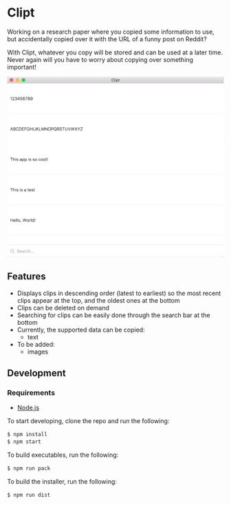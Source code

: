 # Clipt

Working on a research paper where you copied some information to use, but
accidentally copied over it with the URL of a funny post on Reddit?

With Clipt, whatever you copy will be stored and can be used at a later
time. Never again will you have to worry about copying over something
important!

![alt text](./public/imgs/search.png)

## Features
- Displays clips in descending order (latest to earliest) so the most recent
  clips appear at the top, and the oldest ones at the bottom
- Clips can be deleted on demand
- Searching for clips can be easily done through the search bar at the bottom
- Currently, the supported data can be copied:
  - text
- To be added:
  - images

## Development

### Requirements
- [Node.js](https://goo.gl/QXkkAl)

To start developing, clone the repo and run the following:

```bash
$ npm install
$ npm start
```

To build executables, run the following:

```bash
$ npm run pack
```

To build the installer, run the following:

```bash
$ npm run dist
```